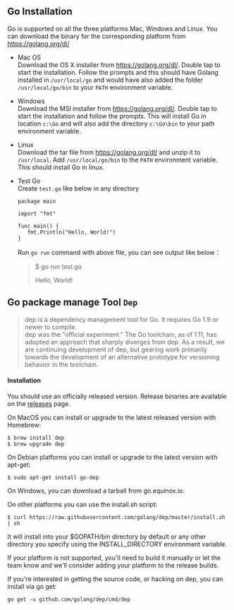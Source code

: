 
## Go Installation
Go is supported on all the three platforms Mac, Windows and Linux. You can download the binary for the corresponding platform from https://golang.org/dl/

- Mac OS  
Download the OS X installer from https://golang.org/dl/. Double tap to start the installation. Follow the prompts and this should have Golang installed in `/usr/local/go` and would have also added the folder `/usr/local/go/bin` to your `PATH` environment variable.

- Windows  
Download the MSI installer from https://golang.org/dl/. Double tap to start the installation and follow the prompts. This will install Go in location `c:\Go` and will also add the directory `c:\Go\bin` to your path environment variable.

- Linux  
Download the tar file from https://golang.org/dl/ and unzip it to `/usr/local`.
Add `/usr/local/go/bin` to the `PATH` environment variable. This should install Go in linux.

- Test Go  
Create `test.go` like below in any directory
  ```
  package main
    
  import "fmt"
    
  func main() {
     fmt.Println("Hello, World!")
  }
  ```
    Run `go run` command with above file, you can see output like below：

    >$ go run test.go
    >
    >Hello, World!

## Go package manage Tool `Dep`

>dep is a dependency management tool for Go. It requires Go 1.9 or newer to compile.  
 dep was the "official experiment." The Go toolchain, as of 1.11, has adopted an approach that sharply diverges from dep. As a result, we are continuing development of dep, but gearing work primarily towards the development of an alternative prototype for versioning behavior in the toolchain.


#### Installation
You should use an officially released version. Release binaries are available on the [releases](https://github.com/golang/dep/releases) page.

On MacOS you can install or upgrade to the latest released version with Homebrew:
```
$ brew install dep
$ brew upgrade dep
```
On Debian platforms you can install or upgrade to the latest version with apt-get:
```
$ sudo apt-get install go-dep
```
On Windows, you can download a tarball from go.equinox.io.

On other platforms you can use the install.sh script:
```
$ curl https://raw.githubusercontent.com/golang/dep/master/install.sh | sh
```
It will install into your $GOPATH/bin directory by default or any other directory you specify using the INSTALL_DIRECTORY environment variable.

If your platform is not supported, you'll need to build it manually or let the team know and we'll consider adding your platform to the release builds.

If you're interested in getting the source code, or hacking on dep, you can install via go get:
```
go get -u github.com/golang/dep/cmd/dep
```
